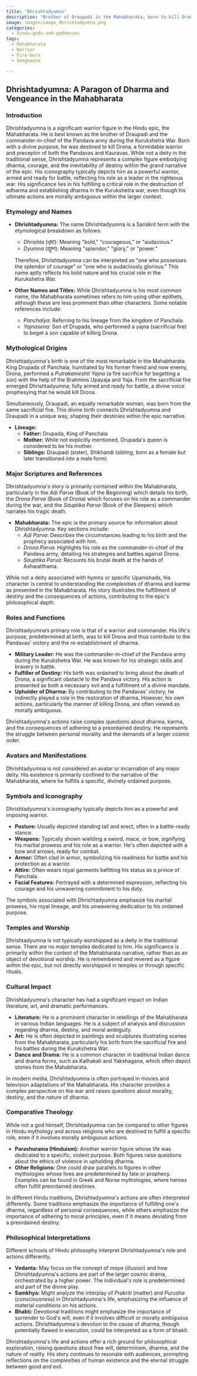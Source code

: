```yaml
---
title: "Dhrishtadyumna"
description: "Brother of Draupadi in the Mahabharata, born to kill Drona."
image: images/image_dhrishtadyumna.png
categories:
  - hindu-gods-and-goddesses
tags:
  - Mahabharata
  - Warrior
  - Fire-born
  - Vengeance

---
```


## Dhrishtadyumna: A Paragon of Dharma and Vengeance in the Mahabharata

### Introduction

Dhrishtadyumna is a significant warrior figure in the Hindu epic, the Mahabharata. He is best known as the brother of Draupadi and the commander-in-chief of the Pandava army during the Kurukshetra War.  Born with a divine purpose, he was destined to kill Drona, a formidable warrior and preceptor of both the Pandavas and Kauravas.  While not a deity in the traditional sense, Dhrishtadyumna represents a complex figure embodying dharma, courage, and the inevitability of destiny within the grand narrative of the epic. His iconography typically depicts him as a powerful warrior, armed and ready for battle, reflecting his role as a leader in the righteous war.  His significance lies in his fulfilling a critical role in the destruction of adharma and establishing dharma in the Kurukshetra war, even though his ultimate actions are morally ambiguous within the larger context.

###  Etymology and Names

*   **Dhrishtadyumna:** The name Dhrishtadyumna is a Sanskrit term with the etymological breakdown as follows:
    *   *Dhrishta* (धृष्ट): Meaning "bold," "courageous," or "audacious."
    *   *Dyumna* (द्युम्न): Meaning "splendor," "glory," or "power."

    Therefore, Dhrishtadyumna can be interpreted as "one who possesses the splendor of courage" or "one who is audaciously glorious." This name aptly reflects his bold nature and his crucial role in the Kurukshetra War.

*   **Other Names and Titles:** While Dhrishtadyumna is his most common name, the Mahabharata sometimes refers to him using other epithets, although these are less prominent than other characters. Some notable references include:

    *   *Panchalya*: Referring to his lineage from the kingdom of Panchala.
    *   *Yajnasena*: Son of Drupada, who performed a yajna (sacrificial fire) to beget a son capable of killing Drona.

###  Mythological Origins

Dhrishtadyumna's birth is one of the most remarkable in the Mahabharata. King Drupada of Panchala, humiliated by his former friend and now enemy, Drona, performed a *Putrakameshti Yajna* (a fire sacrifice for begetting a son) with the help of the Brahmins Upayaja and Yaja. From the sacrificial fire emerged Dhrishtadyumna, fully armed and ready for battle, a divine voice prophesying that he would kill Drona.

Simultaneously, Draupadi, an equally remarkable woman, was born from the same sacrificial fire. This divine birth connects Dhrishtadyumna and Draupadi in a unique way, shaping their destinies within the epic narrative.

*   **Lineage:**
    *   **Father:** Drupada, King of Panchala
    *   **Mother:**  While not explicitly mentioned, Drupada's queen is considered to be his mother.
    *   **Siblings:** Draupadi (sister), Shikhandi (sibling, born as a female but later transitioned into a male form).

###  Major Scriptures and References

Dhrishtadyumna's story is primarily contained within the Mahabharata, particularly in the *Adi Parva* (Book of the Beginning) which details his birth, the *Drona Parva* (Book of Drona) which focuses on his role as a commander during the war, and the *Sauptika Parva* (Book of the Sleepers) which narrates his tragic death.

*   **Mahabharata:** The epic is the primary source for information about Dhrishtadyumna. Key sections include:
    *   *Adi Parva*: Describes the circumstances leading to his birth and the prophecy associated with him.
    *   *Drona Parva*: Highlights his role as the commander-in-chief of the Pandava army, detailing his strategies and battles against Drona.
    *   *Sauptika Parva*: Recounts his brutal death at the hands of Ashwatthama.

While not a deity associated with hymns or specific Upanishads, his character is central to understanding the complexities of dharma and karma as presented in the Mahabharata. His story illustrates the fulfillment of destiny and the consequences of actions, contributing to the epic's philosophical depth.

###  Roles and Functions

Dhrishtadyumna’s primary role is that of a warrior and commander.  His life's purpose, predetermined at birth, was to kill Drona and thus contribute to the Pandavas' victory and the re-establishment of dharma.

*   **Military Leader:** He was the commander-in-chief of the Pandava army during the Kurukshetra War. He was known for his strategic skills and bravery in battle.
*   **Fulfiller of Destiny:** His birth was ordained to bring about the death of Drona, a significant obstacle to the Pandava victory.  His action is presented as both a necessary evil and a fulfillment of a divine mandate.
*   **Upholder of Dharma:**  By contributing to the Pandavas' victory, he indirectly played a role in the restoration of dharma. However, his own actions, particularly the manner of killing Drona, are often viewed as morally ambiguous.

Dhrishtadyumna's actions raise complex questions about dharma, karma, and the consequences of adhering to a preordained destiny. He represents the struggle between personal morality and the demands of a larger cosmic order.

###  Avatars and Manifestations

Dhrishtadyumna is not considered an avatar or incarnation of any major deity. His existence is primarily confined to the narrative of the Mahabharata, where he fulfills a specific, divinely ordained purpose.

###  Symbols and Iconography

Dhrishtadyumna's iconography typically depicts him as a powerful and imposing warrior.

*   **Posture:** Usually depicted standing tall and erect, often in a battle-ready stance.
*   **Weapons:** Typically shown wielding a sword, mace, or bow, signifying his martial prowess and his role as a warrior. He's often depicted with a bow and arrows, ready for combat.
*   **Armor:** Often clad in armor, symbolizing his readiness for battle and his protection as a warrior.
*   **Attire:** Often wears royal garments befitting his status as a prince of Panchala.
*   **Facial Features:** Portrayed with a determined expression, reflecting his courage and his unwavering commitment to his duty.

The symbols associated with Dhrishtadyumna emphasize his martial prowess, his royal lineage, and his unwavering dedication to his ordained purpose.

###  Temples and Worship

Dhrishtadyumna is not typically worshipped as a deity in the traditional sense.  There are no major temples dedicated to him. His significance is primarily within the context of the Mahabharata narrative, rather than as an object of devotional worship. He is remembered and revered as a figure within the epic, but not directly worshipped in temples or through specific rituals.

###  Cultural Impact

Dhrishtadyumna's character has had a significant impact on Indian literature, art, and dramatic performances.

*   **Literature:** He is a prominent character in retellings of the Mahabharata in various Indian languages. He is a subject of analysis and discussion regarding dharma, destiny, and moral ambiguity.
*   **Art:** He is often depicted in paintings and sculptures illustrating scenes from the Mahabharata, particularly his birth from the sacrificial fire and his battles during the Kurukshetra War.
*   **Dance and Drama:** He is a common character in traditional Indian dance and drama forms, such as Kathakali and Yakshagana, which often depict stories from the Mahabharata.

In modern media, Dhrishtadyumna is often portrayed in movies and television adaptations of the Mahabharata.  His character provides a complex perspective on the war and raises questions about morality, destiny, and the nature of dharma.

###  Comparative Theology

While not a god himself, Dhrishtadyumna can be compared to other figures in Hindu mythology and across religions who are destined to fulfill a specific role, even if it involves morally ambiguous actions.

*   **Parashurama (Hinduism):**  Another warrior figure whose life was dedicated to a specific, violent purpose. Both figures raise questions about the ethics of violence in upholding dharma.
*   **Other Religions:**  One could draw parallels to figures in other mythologies whose lives are predetermined by fate or prophecy. Examples can be found in Greek and Norse mythologies, where heroes often fulfill preordained destinies.

In different Hindu traditions, Dhrishtadyumna's actions are often interpreted differently.  Some traditions emphasize the importance of fulfilling one's dharma, regardless of personal consequences, while others emphasize the importance of adhering to moral principles, even if it means deviating from a preordained destiny.

###  Philosophical Interpretations

Different schools of Hindu philosophy interpret Dhrishtadyumna's role and actions differently.

*   **Vedanta:** May focus on the concept of *maya* (illusion) and how Dhrishtadyumna's actions are part of the larger cosmic drama, orchestrated by a higher power.  The individual's role is predetermined and part of the divine play.
*   **Samkhya:** Might analyze the interplay of *Prakriti* (matter) and *Purusha* (consciousness) in Dhrishtadyumna's life, emphasizing the influence of material conditions on his actions.
*   **Bhakti:** Devotional traditions might emphasize the importance of surrender to God's will, even if it involves difficult or morally ambiguous actions.  Dhrishtadyumna's devotion to the cause of dharma, though potentially flawed in execution, could be interpreted as a form of bhakti.

Dhrishtadyumna's life and actions offer a rich ground for philosophical exploration, raising questions about free will, determinism, dharma, and the nature of reality. His story continues to resonate with audiences, prompting reflections on the complexities of human existence and the eternal struggle between good and evil.

